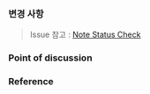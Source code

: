 ### 변경 사항 <!-- 삽입/수정한 내용을 목록화하여 적어주세요. --> 

> Issue 참고 : [Note Status Check](https://github.com/Seogeurim/CS-study/issues/2)

### Point of discussion <!-- 정리한 내용에 대하여 토의할 점이 있다면 적어주세요. -->

### Reference <!-- 참고한 링크 혹은 참고 사항을 정리해둔 이슈가 있다면 적어주세요. -->

